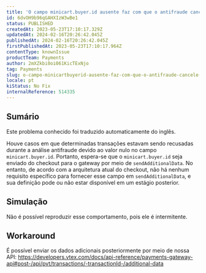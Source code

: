 ```yaml
---
title: 'O campo minicart.buyer.id ausente faz com que o antifraude cancele transações'
id: 6dvOH9b96qGAHXIzW3wBe1
status: PUBLISHED
createdAt: 2023-05-23T17:10:17.329Z
updatedAt: 2024-02-16T20:26:42.045Z
publishedAt: 2024-02-16T20:26:42.045Z
firstPublishedAt: 2023-05-23T17:10:17.964Z
contentType: knownIssue
productTeam: Payments
author: 2mXZkbi0oi061KicTExNjo
tag: Payments
slug: o-campo-minicartbuyerid-ausente-faz-com-que-o-antifraude-cancele-transacoes
locale: pt
kiStatus: No Fix
internalReference: 514335
---
```


## Sumário

<div class="alert alert-info">
  <p>Este problema conhecido foi traduzido automaticamente do inglês.</p>
</div>


Houve casos em que determinadas transações estavam sendo recusadas durante a análise antifraude devido ao valor nulo no campo `minicart.buyer.id`. Portanto, espera-se que o `minicart.buyer.id` seja enviado do checkout para o gateway por meio de `sendAdditionalData`. No entanto, de acordo com a arquitetura atual do checkout, não há nenhum requisito específico para fornecer esse campo em `sendAdditionalData`, e sua definição pode ou não estar disponível em um estágio posterior.

## Simulação


Não é possível reproduzir esse comportamento, pois ele é intermitente.



## Workaround


É possível enviar os dados adicionais posteriormente por meio de nossa API:
https://developers.vtex.com/docs/api-reference/payments-gateway-api#post-/api/pvt/transactions/-transactionId-/additional-data





